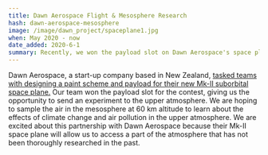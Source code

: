 ```yaml
---
title: Dawn Aerospace Flight & Mesosphere Research
hash: dawn-aerospace-mesosphere
image: /image/dawn_project/spaceplane1.jpg
when: May 2020 - now
date_added: 2020-6-1
summary: Recently, we won the payload slot on Dawn Aerospace's space plane, and we are working on creating a payload to collect air samples and measure pollutants in the mesosphere!
---
```


Dawn Aerospace, a start-up company based in New Zealand, [tasked teams with designing a paint scheme and payload for their new Mk-II suborbital space plane.](https://www.dawnaerospace.com/paint-our-plane) Our team won the payload slot for the contest, giving us the opportunity to send an experiment to the upper atmosphere. We are hoping to sample the air in the mesosphere at 60 km altitude to learn about the effects of climate change and air pollution in the upper atmosphere. We are excited about this partnership with Dawn Aerospace because their Mk-II space plane will allow us to access a part of the atmosphere that has not been thoroughly researched in the past.
